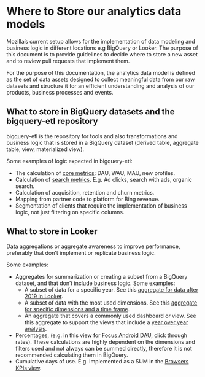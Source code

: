 # Where to Store our analytics data models

Mozilla’s current setup allows for the implementation of data modeling and business logic in different locations e.g BigQuery or Looker. The purpose of this document is to provide guidelines to decide where to store a new asset and to review pull requests that implement them.

For the purpose of this documentation, the analytics data model is defined as the set of data assets designed to collect meaningful data from our raw datasets and structure it for an efficient understanding and analysis of our products, business processes and events.

## What to store in BigQuery datasets and the bigquery-etl repository

bigquery-etl is the repository for tools and also transformations and business logic that is stored in a BigQuery dataset (derived table, aggregate table, view, materialized view).

Some examples of logic expected in bigquery-etl:

- The calculation of [core metrics](https://docs.telemetry.mozilla.org/metrics/index.html): DAU, WAU, MAU, new profiles.
- Calculation of [search metrics](https://docs.telemetry.mozilla.org/datasets/search.html?highlight=search#terminology). E.g. Ad clicks, search with ads, organic search.
- Calculation of acquisition, retention and churn metrics.
- Mapping from partner code to platform for Bing revenue.
- Segmentation of clients that require the implementation of business logic, not just filtering on specific columns.

## What to store in Looker

Data aggregations or aggregate awareness to improve performance, preferably that don't implement or replicate business logic.

Some examples:

- Aggregates for summarization or creating a subset from a BigQuery dataset, and that don’t include business logic. Some examples:
  - A subset of data for a specific year. See this [aggregate for data after 2019 in Looker](https://github.com/mozilla/looker-spoke-default/blob/4ee892234963d3305f087b99a38caa501e45098f/activity_stream/explores/pocket_tile_impressions.explore.lkml#L6).
  - A subset of data with the most used dimensions. See this [aggregate for specific dimensions and a time frame](https://github.com/mozilla/looker-spoke-default/blob/e1315853507fc1ac6e78d252d53dc8df5f5f322b/mozilla_vpn/explores/subscriptions.explore.lkml#L66).
  - An aggregate that covers a commonly used dashboard or view. See this aggregate to support the views that include a [year over year analysis](https://github.com/mozilla/looker-spoke-default/blob/c3e1dba99fe29364fdc8d46bf3a4ea53cfa87c56/combined_browser_metrics/combined_browser_metrics.model.lkml#L18).
- Percentages, (e.g. in this view for [Focus Android DAU](https://mozilla.cloud.looker.com/looks/499), click through rates). These calculations are highly dependent on the dimensions and filters used and not always can be summed directly, therefore it is not recommended calculating them in BigQuery.
- Cumulative days of use. E.g. Implemented as a SUM in the [Browsers KPIs view](https://github.com/mozilla/looker-spoke-default/blob/c09b5dd11f977a0c20cf04c872e997712cbe6418/kpi/views/browser_kpis.view.lkml#L40).
